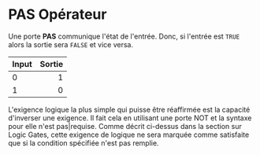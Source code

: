 # PAS Opérateur

Une porte **PAS** communique l'état de l'entrée. Donc, si l'entrée est `TRUE` alors la sortie sera `FALSE` et vice versa.

| Input | Sortie |
| ----- | ------:|
| 0     |      1 |
| 1     |      0 |

L'exigence logique la plus simple qui puisse être réaffirmée est la capacité d'inverser une exigence. Il fait cela en utilisant une porte NOT et la syntaxe pour elle n'est pas|requise. Comme décrit ci-dessus dans la section sur Logic Gates, cette exigence de logique ne sera marquée comme satisfaite que si la condition spécifiée n'est pas remplie.